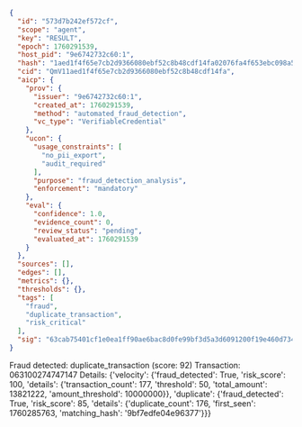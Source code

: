 ```json
{
  "id": "573d7b242ef572cf",
  "scope": "agent",
  "key": "RESULT",
  "epoch": 1760291539,
  "host_pid": "9e6742732c60:1",
  "hash": "1aed1f4f65e7cb2d9366080ebf52c8b48cdf14fa02076fa4f653ebc098a5411a",
  "cid": "QmV11aed1f4f65e7cb2d9366080ebf52c8b48cdf14fa",
  "aicp": {
    "prov": {
      "issuer": "9e6742732c60:1",
      "created_at": 1760291539,
      "method": "automated_fraud_detection",
      "vc_type": "VerifiableCredential"
    },
    "ucon": {
      "usage_constraints": [
        "no_pii_export",
        "audit_required"
      ],
      "purpose": "fraud_detection_analysis",
      "enforcement": "mandatory"
    },
    "eval": {
      "confidence": 1.0,
      "evidence_count": 0,
      "review_status": "pending",
      "evaluated_at": 1760291539
    }
  },
  "sources": [],
  "edges": [],
  "metrics": {},
  "thresholds": {},
  "tags": [
    "fraud",
    "duplicate_transaction",
    "risk_critical"
  ],
  "sig": "63cab75401cf1e0ea1ff90ae6bac8d0fe99bf3d5a3d6091200f19e460d734792"
}
```

Fraud detected: duplicate_transaction (score: 92)
Transaction: 063100274747147
Details: {'velocity': {'fraud_detected': True, 'risk_score': 100, 'details': {'transaction_count': 177, 'threshold': 50, 'total_amount': 13821222, 'amount_threshold': 10000000}}, 'duplicate': {'fraud_detected': True, 'risk_score': 85, 'details': {'duplicate_count': 176, 'first_seen': 1760285763, 'matching_hash': '9bf7edfe04e96377'}}}